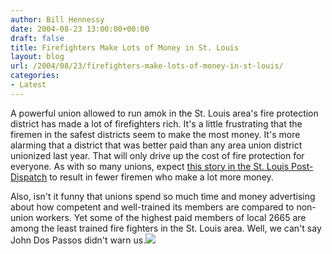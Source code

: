```yaml
---
author: Bill Hennessy
date: 2004-08-23 13:00:00+00:00
draft: false
title: Firefighters Make Lots of Money in St. Louis
layout: blog
url: /2004/08/23/firefighters-make-lots-of-money-in-st-louis/
categories:
- Latest
---
```


A powerful union allowed to run amok in the St. Louis area's fire protection district has made a lot of firefighters rich.  It's a little frustrating that the firemen in the safest districts seem to make the most money.  It's more alarming that a district that was better paid than any area union district unionized last year.  That will only drive up the cost of fire protection for everyone.  As with so many unions, expect [this story in the St. Louis Post-Dispatch](https://www.stltoday.com/stltoday/news/special/firedistricts.nsf/front?OpenView&Count=2000) to result in fewer firemen who make a lot more money.    
  
Also, isn't it funny that unions spend so much time and money advertising about how competent and well-trained its members are compared to non-union workers.  Yet some of the highest paid members of local 2665 are among the least trained fire fighters in the St. Louis area.  Well, we can't say John Dos Passos didn't warn us.![](https://blog.billhennessy.com/aggbug.aspx?PostID=634)

